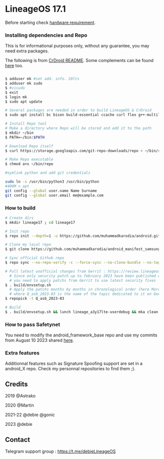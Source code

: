 # LineageOS 17.1

Before starting check [hardware requirement](https://source.android.com/setup/build/requirements).

### Installing dependencies and Repo
This is for informational purposes only, without any guarantee, you may need extra packages.

The following is from [CrDroid README](https://github.com/crdroidandroid/android).
Some complements can be found [here](https://source.android.com/setup/build/initializing) too.

```bash

$ adduser mk #set add. info. 20lts
$ adduser mk sudo
$ #visudo
$ exit
$ login mk
$ sudo apt update

# Several packages are needed in order to build LineageOS & CrDroid
$ sudo apt install bc bison build-essential ccache curl flex g++-multilib gcc-multilib git gnupg gperf imagemagick lib32ncurses5-dev lib32readline-dev lib32z1-dev liblz4-tool libncurses5 libncurses5-dev libsdl1.2-dev libssl-dev libwxgtk3.0-gtk3-dev libxml2 libxml2-utils lzop pngcrush rsync schedtool squashfs-tools xsltproc zip zlib1g-dev

# Install Repo tool
# Make a directory where Repo will be stored and add it to the path
$ mkdir ~/bin
$ PATH=~/bin:$PATH

# Download Repo itself
$ curl https://storage.googleapis.com/git-repo-downloads/repo > ~/bin/repo

# Make Repo executable
$ chmod a+x ~/bin/repo

#symlink python and add git credentials

sudo ln -s /usr/bin/python3 /usr/bin/python
#400M > apt
git config --global user.name Name Surname
git config --global user.email me@example.com
```

### How to build ###

```bash
# Create dirs
$ mkdir lineage17 ; cd lineage17

# Init repo
$ repo init --depth=1 -u https://github.com/muhammadkarodia/android.git -b lineage-17.1

# Clone my local repo
$ git clone https://github.com/muhammadkarodia/android_manifest_samsung_a3y17lte.git .repo/local_manifests

# Sync official Github repo
$ repo sync --no-repo-verify -c --force-sync --no-clone-bundle --no-tags --optimized-fetch --prune -j`nproc`

# Pull latest unofficial changes from Gerrit : https://review.lineageos.org/q/branch:lineage-17.1
  # Since only security patch up to february 2023 have been published on Github
  # you need to apply patchs from Gerrit to use latest security fixes
$ . build/envsetup.sh
  # Apply the patchs months by months in chronological order (here March 2023 for instance)
  # where Q_asb_2023-03 is the name of the topic dedicated to it on Gerrrit
$ repopick -t Q_asb_2023-03

# Build
$ . build/envsetup.sh && lunch lineage_a3y17lte-userdebug && mka clean && mka bacon -j`nproc`

```

### How to pass Safetynet ###

You need to modify the android_framework_base repo and use my commits from August 10 2023 shared [here](https://github.com/debie-A320FL/android_frameworks_base/commits/59f008284014286b0d534310688ad946a96633b4).

### Extra features ###

Additionnal features such as Signature Spoofing support are set in a android_X repo. Check my personnal repositories to find them ;).

## Credits
2019 @Astrako

2020 @Martin

2021-22 @debie @gonic

2023 @debie

## Contact
Telegram support group : https://t.me/debieLineageOS
